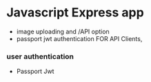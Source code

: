 # Javascript Express app 
* image uploading and /API option
* passport jwt authentication FOR API Clients,
### user authentication 
* Passport Jwt 